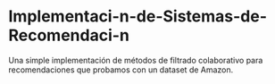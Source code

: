 # Implementaci-n-de-Sistemas-de-Recomendaci-n
Una simple implementación de métodos de filtrado colaborativo para recomendaciones que probamos con un dataset de Amazon.
